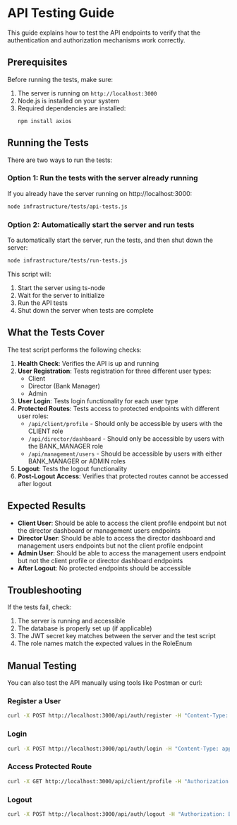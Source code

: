 # API Testing Guide

This guide explains how to test the API endpoints to verify that the authentication and authorization mechanisms work correctly.

## Prerequisites

Before running the tests, make sure:

1. The server is running on `http://localhost:3000`
2. Node.js is installed on your system
3. Required dependencies are installed:
   ```
   npm install axios
   ```

## Running the Tests

There are two ways to run the tests:

### Option 1: Run the tests with the server already running

If you already have the server running on http://localhost:3000:

```bash
node infrastructure/tests/api-tests.js
```

### Option 2: Automatically start the server and run tests

To automatically start the server, run the tests, and then shut down the server:

```bash
node infrastructure/tests/run-tests.js
```

This script will:
1. Start the server using ts-node
2. Wait for the server to initialize
3. Run the API tests
4. Shut down the server when tests are complete

## What the Tests Cover

The test script performs the following checks:

1. **Health Check**: Verifies the API is up and running
2. **User Registration**: Tests registration for three different user types:
   - Client
   - Director (Bank Manager)
   - Admin
3. **User Login**: Tests login functionality for each user type
4. **Protected Routes**: Tests access to protected endpoints with different user roles:
   - `/api/client/profile` - Should only be accessible by users with the CLIENT role
   - `/api/director/dashboard` - Should only be accessible by users with the BANK_MANAGER role
   - `/api/management/users` - Should be accessible by users with either BANK_MANAGER or ADMIN roles
5. **Logout**: Tests the logout functionality
6. **Post-Logout Access**: Verifies that protected routes cannot be accessed after logout

## Expected Results

- **Client User**: Should be able to access the client profile endpoint but not the director dashboard or management users endpoints
- **Director User**: Should be able to access the director dashboard and management users endpoints but not the client profile endpoint
- **Admin User**: Should be able to access the management users endpoint but not the client profile or director dashboard endpoints
- **After Logout**: No protected endpoints should be accessible

## Troubleshooting

If the tests fail, check:

1. The server is running and accessible
2. The database is properly set up (if applicable)
3. The JWT secret key matches between the server and the test script
4. The role names match the expected values in the RoleEnum

## Manual Testing

You can also test the API manually using tools like Postman or curl:

### Register a User
```bash
curl -X POST http://localhost:3000/api/auth/register -H "Content-Type: application/json" -d '{"email":"test@example.com","password":"Password123!","firstName":"Test","lastName":"User"}'
```

### Login
```bash
curl -X POST http://localhost:3000/api/auth/login -H "Content-Type: application/json" -d '{"email":"test@example.com","password":"Password123!"}'
```

### Access Protected Route
```bash
curl -X GET http://localhost:3000/api/client/profile -H "Authorization: Bearer YOUR_ACCESS_TOKEN"
```

### Logout
```bash
curl -X POST http://localhost:3000/api/auth/logout -H "Authorization: Bearer YOUR_ACCESS_TOKEN"
```
